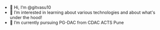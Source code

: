 - 👋 Hi, I’m @gitvasu10
- 👀 I’m interested in learning about various technologies and about what's under the hood!
- 🌱 I’m currently pursuing PG-DAC from CDAC ACTS Pune

<!---
gitvasu10/gitvasu10 is a ✨ special ✨ repository because its `README.md` (this file) appears on your GitHub profile.
You can click the Preview link to take a look at your changes.
--->
